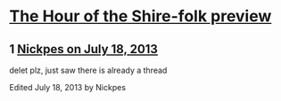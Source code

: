 # [The Hour of the Shire-folk preview](https://community.fantasyflightgames.com/topic/86572-the-hour-of-the-shire-folk-preview/)

## 1 [Nickpes on July 18, 2013](https://community.fantasyflightgames.com/topic/86572-the-hour-of-the-shire-folk-preview/?do=findComment&comment=816599)

delet plz, just saw there is already a thread 

Edited July 18, 2013 by Nickpes

